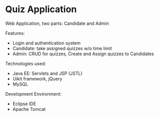 Quiz Application
=================

Web Application, two parts: Candidate and Admin

Features:
-	Login and authentication system
-	Candidate: take assigned quizzes w/o time limit
-	Admin: CRUD for quizzes, Create and Assign quizzes to Candidates

Technologies used:
-	Java EE: Servlets and JSP (JSTL)
-	Uikit framework, jQuery
-	MySQL 

Development Environment: 
- Eclipse IDE
- Apache Tomcat
